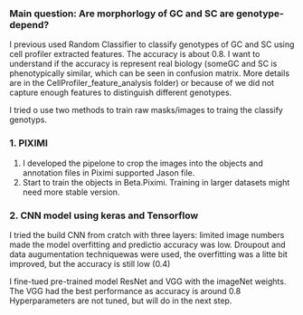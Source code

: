 ### Main question: Are morphorlogy of GC and SC are genotype-depend?

I previous used Random Classifier to classify genotypes of GC and SC using cell profiler 
extracted features. The accuracy is about 0.8. I want to understand if the accuracy is represent real biology (someGC and SC is phenotypically similar, which can be seen in confusion matrix. More details are in the CellProfiler_feature_analysis folder) or because of we did not capture enough features to distinguish different genotypes. 

I tried o use two methods to train raw masks/images to traing the classify genotyps.

### 1. PIXIMI
1. I developed the pipelone to crop the images into the objects and annotation files in Piximi supported 
Jason file.
2. Start to train the objects in Beta.Piximi. Training in larger datasets might need more stable version.

### 2. CNN model using keras and Tensorflow

I tried the build CNN from cratch with three layers: limited image numbers made the model overfitting and predictio accuracy was low. Droupout and data augumentation techniquewas were used, the overfitting was a litte bit improved, but the accuracy is still low (0.4) 

I fine-tued pre-trained model ResNet and VGG with the imageNet weights. The VGG had the best performance as accuracy is around 0.8
Hyperparameters are not tuned, but will do in the next step.
